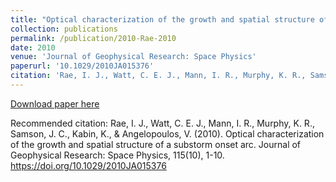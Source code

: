 ```yaml
---
title: "Optical characterization of the growth and spatial structure of a substorm onset arc"
collection: publications
permalink: /publication/2010-Rae-2010
date: 2010
venue: 'Journal of Geophysical Research: Space Physics'
paperurl: '10.1029/2010JA015376'
citation: 'Rae, I. J., Watt, C. E. J., Mann, I. R., Murphy, K. R., Samson, J. C., Kabin, K., &amp; Angelopoulos, V. (2010). Optical characterization of the growth and spatial structure of a substorm onset arc. Journal of Geophysical Research: Space Physics, 115(10), 1-10. https://doi.org/10.1029/2010JA015376'
---
```

[Download paper here](10.1029/2010JA015376)

Recommended citation: Rae, I. J., Watt, C. E. J., Mann, I. R., Murphy, K. R., Samson, J. C., Kabin, K., & Angelopoulos, V. (2010). Optical characterization of the growth and spatial structure of a substorm onset arc. Journal of Geophysical Research: Space Physics, 115(10), 1-10. https://doi.org/10.1029/2010JA015376